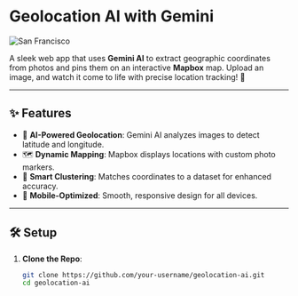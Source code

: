 # Geolocation AI with Gemini 

![San Francisco](https://images.pexels.com/photos/208745/pexels-photo-208745.jpeg)

A sleek web app that uses **Gemini AI** to extract geographic coordinates from photos and pins them on an interactive **Mapbox** map. Upload an image, and watch it come to life with precise location tracking! 🚀

---

## ✨ Features

- 📸 **AI-Powered Geolocation**: Gemini AI analyzes images to detect latitude and longitude.
- 🗺️ **Dynamic Mapping**: Mapbox displays locations with custom photo markers.
- 📍 **Smart Clustering**: Matches coordinates to a dataset for enhanced accuracy.
- 📱 **Mobile-Optimized**: Smooth, responsive design for all devices.

---

## 🛠️ Setup

1. **Clone the Repo**:
   ```bash
   git clone https://github.com/your-username/geolocation-ai.git
   cd geolocation-ai
